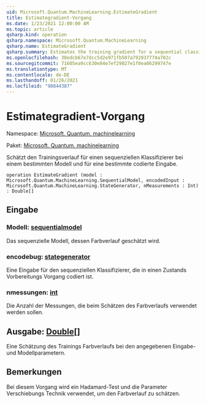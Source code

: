 ```yaml
---
uid: Microsoft.Quantum.MachineLearning.EstimateGradient
title: Estimategradient-Vorgang
ms.date: 1/23/2021 12:00:00 AM
ms.topic: article
qsharp.kind: operation
qsharp.namespace: Microsoft.Quantum.MachineLearning
qsharp.name: EstimateGradient
qsharp.summary: Estimates the training gradient for a sequential classifier at a particular model and for a given encoded input.
ms.openlocfilehash: 38edcb67e7dcc5d2e971fb507a792937774a702c
ms.sourcegitcommit: 71605ea9cc630e84e7ef29027e1f0ea06299747e
ms.translationtype: MT
ms.contentlocale: de-DE
ms.lasthandoff: 01/26/2021
ms.locfileid: "98844387"
---
```

# <a name="estimategradient-operation"></a>Estimategradient-Vorgang

Namespace: [Microsoft. Quantum. machinelearning](xref:Microsoft.Quantum.MachineLearning)

Paket: [Microsoft. Quantum. machinelearning](https://nuget.org/packages/Microsoft.Quantum.MachineLearning)


Schätzt den Trainingsverlauf für einen sequenziellen Klassifizierer bei einem bestimmten Modell und für eine bestimmte codierte Eingabe.

```qsharp
operation EstimateGradient (model : Microsoft.Quantum.MachineLearning.SequentialModel, encodedInput : Microsoft.Quantum.MachineLearning.StateGenerator, nMeasurements : Int) : Double[]
```


## <a name="input"></a>Eingabe

### <a name="model--sequentialmodel"></a>Modell: [sequentialmodel](xref:Microsoft.Quantum.MachineLearning.SequentialModel)

Das sequenzielle Modell, dessen Farbverlauf geschätzt wird.


### <a name="encodedinput--stategenerator"></a>encodebug: [stategenerator](xref:Microsoft.Quantum.MachineLearning.StateGenerator)

Eine Eingabe für den sequenziellen Klassifizierer, die in einen Zustands Vorbereitungs Vorgang codiert ist.


### <a name="nmeasurements--int"></a>nmessungen: [int](xref:microsoft.quantum.lang-ref.int)

Die Anzahl der Messungen, die beim Schätzen des Farbverlaufs verwendet werden sollen.



## <a name="output--double"></a>Ausgabe: [Double](xref:microsoft.quantum.lang-ref.double)[]

Eine Schätzung des Trainings Farbverlaufs bei den angegebenen Eingabe-und Modellparametern.

## <a name="remarks"></a>Bemerkungen

Bei diesem Vorgang wird ein Hadamard-Test und die Parameter Verschiebungs Technik verwendet, um den Farbverlauf zu schätzen.